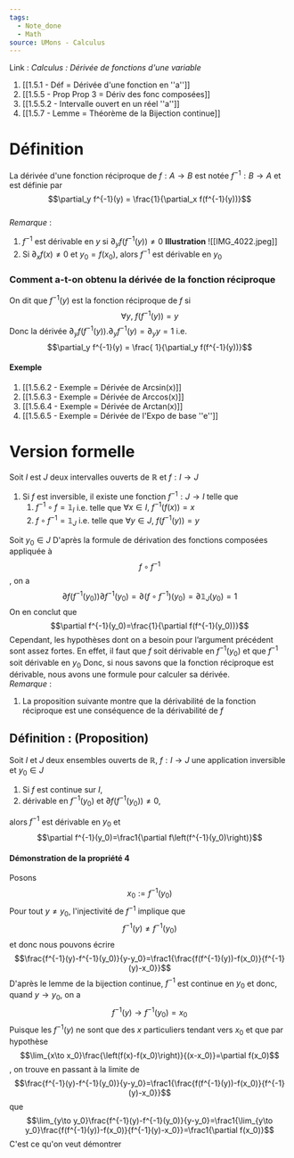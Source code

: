 ```yaml
---
tags:
  - Note_done
  - Math
source: UMons - Calculus
---
```


Link :
_Calculus : Dérivée de fonctions d'une variable_
1. [[1.5.1 - Déf = Dérivée d'une fonction en ''a'']]
2. [[1.5.5 - Prop Prop 3 = Dériv des fonc composées]]
3. [[1.5.5.2 - Intervalle ouvert en un réel ''a'']]
4. [[1.5.7 - Lemme = Théorème de la Bijection continue]]

# Définition
La dérivée d'une fonction réciproque de $f : A \to B$ est notée $f^{-1} : B \to A$ et est définie par $$\partial_y f^{-1}(y) = \frac{1}{\partial_x f(f^{-1}(y))}$$ 
\
_Remarque_ :
1. $f^{-1}$ est dérivable en $y$ si $\partial_y f(f^{-1}(y)) \neq 0$ 
**Illustration** 
![[IMG_4022.jpeg]]
2. Si $\partial_x f(x) \neq 0$ et $y_0 = f(x_0)$, alors $f^{-1}$ est dérivable en $y_0$  
### Comment a-t-on obtenu la dérivée de la fonction réciproque
On dit que $f^{-1}(y)$ est la fonction réciproque de $f$ si $$\forall y,\ f(f^{-1}(y))=y$$ 
Donc la dérivée $\partial_y f(f^{-1}(y)). \partial_y f^{-1}(y) = \partial_y y = 1$ i.e. $$\partial_y f^{-1}(y) = \frac{ 1}{\partial_y f(f^{-1}(y))}$$
#### Exemple 
1. [[1.5.6.2 - Exemple = Dérivée de Arcsin(x)]]
2. [[1.5.6.3 - Exemple = Dérivée de Arccos(x)]]
3. [[1.5.6.4 - Exemple = Dérivée de Arctan(x)]]
4. [[1.5.6.5 - Exemple = Dérivée de l'Expo de base ''e'']]

# Version formelle
Soit $I$ est $J$ deux intervalles ouverts de $\mathbb{R}$ et $f : I \to J$ 
1. Si $f$ est inversible, il existe une fonction $f^{-1} : J \to I$ telle que 
	1. $f^{-1} \circ f = \mathbb{1}_I$ i.e. telle que $\forall x \in I,\ f^{-1}(f(x)) = x$ 
	2. $f \circ f^{-1} = \mathbb{1}_J$ i.e. telle que $\forall y \in J,\ f(f^{-1}(y)) = y$

Soit $y_0 \in J$ 
D'après la formule de dérivation des fonctions composées appliquée à $$f \circ f^{-1}$$, on a $$\partial f\left(f^{-1}(y_0)\right)\partial f^{-1}(y_0)=\partial\left(f\circ f^{-1}\right)(y_0)=\partial\mathbb{1}_J(y_0)=1$$
On en conclut que $$\partial f^{-1}(y_0)=\frac{1}{\partial f(f^{-1}(y_0))}$$ 
Cependant, les hypothèses dont on a besoin pour l’argument précédent sont assez fortes. En effet, il faut que $f$ soit dérivable en $f^{-1}(y_0)$ et que $f^{-1}$ soit dérivable en $y_0$ 
Donc, si nous savons que la fonction réciproque est dérivable, nous avons une formule pour calculer sa dérivée. 
\
_Remarque_ :
1. La proposition suivante montre que la dérivabilité de la fonction réciproque est une conséquence de la dérivabilité de $f$ 

## Définition : (Proposition)
Soit $I$ et $J$ deux ensembles ouverts de $\mathbb{R},\ f : I\to J$ une application inversible et $y_0 \in J$ 
1. Si $f$ est continue sur $I$, 
2. dérivable en $f^{-1}(y_0)$ et $\partial f(f^{-1}(y_0)) \neq 0$, 

alors $f^{-1}$ est dérivable en $y_0$ et $$\partial f^{-1}(y_0)=\frac1{\partial f\left(f^{-1}(y_0)\right)}$$
#### Démonstration de la propriété 4
Posons $$x_0 := f^{-1}(y_0)$$
Pour tout $y \neq y_0$, l'injectivité de $f^{-1}$ implique que $$f^{-1}(y) \neq f^{-1}(y_0)$$ et donc nous pouvons écrire $$\frac{f^{-1}(y)-f^{-1}(y_0)}{y-y_0}=\frac1{\frac{f(f^{-1}(y))-f(x_0)}{f^{-1}(y)-x_0}}$$
D'après le lemme de la bijection continue, $f^{-1}$ est continue en $y_0$ et donc, quand $y \to y_0$, on a $$f^{-1}(y) \to f^{-1}(y_0) = x_0$$ Puisque les $f^{-1}(y)$ ne sont que des $x$ particuliers tendant vers $x_0$ et que par hypothèse $$\lim_{x\to x_0}\frac{\left(f(x)-f(x_0)\right)}{(x-x_0)}=\partial f(x_0)$$, on trouve en passant à la limite de $$\frac{f^{-1}(y)-f^{-1}(y_0)}{y-y_0}=\frac1{\frac{f(f^{-1}(y))-f(x_0)}{f^{-1}(y)-x_0}}$$que $$\lim_{y\to y_0}\frac{f^{-1}(y)-f^{-1}(y_0)}{y-y_0}=\frac1{\lim_{y\to y_0}\frac{f(f^{-1}(y))-f(x_0)}{f^{-1}(y)-x_0}}=\frac1{\partial f(x_0)}$$C'est ce qu'on veut démontrer
